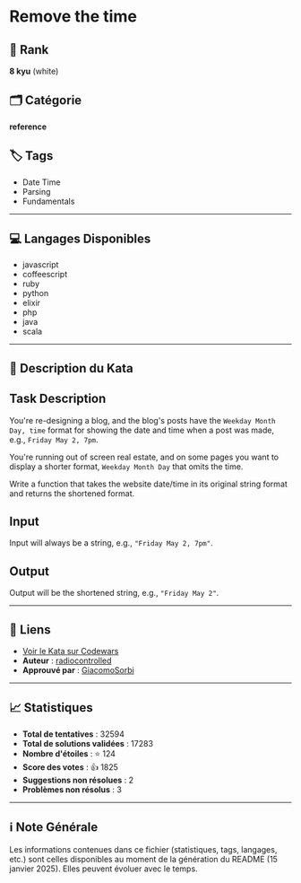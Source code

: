 # Remove the time

## 🏅 Rank
**8 kyu** (white)

## 🗂️ Catégorie
**reference**

## 🏷️ Tags
- Date Time
- Parsing
- Fundamentals

---

## 💻 Langages Disponibles
- javascript
- coffeescript
- ruby
- python
- elixir
- php
- java
- scala

---

## 📜 Description du Kata

## Task Description

You're re-designing a blog, and the blog's posts have the `Weekday Month Day, time` format for showing the date and time when a post was made, e.g., `Friday May 2, 7pm`.

You're running out of screen real estate, and on some pages you want to display a shorter format, `Weekday Month Day` that omits the time.

Write a function that takes the website date/time in its original string format and returns the shortened format.

## Input
Input will always be a string, e.g., `"Friday May 2, 7pm"`. 

## Output
Output will be the shortened string, e.g., `"Friday May 2"`.

---

## 🔗 Liens
- [Voir le Kata sur Codewars](https://www.codewars.com/kata/56b0ff16d4aa33e5bb00008e)
- **Auteur** : [radiocontrolled](https://www.codewars.com/users/radiocontrolled)
- **Approuvé par** : [GiacomoSorbi](https://www.codewars.com/users/GiacomoSorbi)

---

## 📈 Statistiques
- **Total de tentatives** : 32594
- **Total de solutions validées** : 17283
- **Nombre d'étoiles** : ⭐ 124
- **Score des votes** : 👍 1825
- **Suggestions non résolues** : 2
- **Problèmes non résolus** : 3

---

## ℹ️ Note Générale
Les informations contenues dans ce fichier (statistiques, tags, langages, etc.) sont celles disponibles au moment de la génération du README (15 janvier 2025). Elles peuvent évoluer avec le temps.
